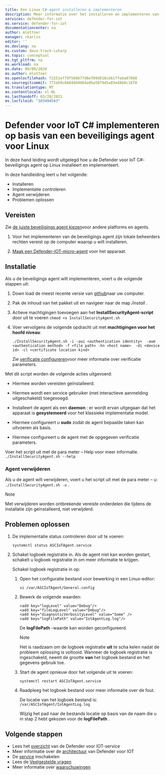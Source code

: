 ```yaml
---
title: Een Linux C#-agent installeren & implementeren
description: Meer informatie over het installeren en implementeren van de Defender voor IoT C#-gebaseerde beveiligings agent op Linux
services: defender-for-iot
ms.service: defender-for-iot
documentationcenter: na
author: mlottner
manager: rkarlin
editor: ''
ms.devlang: na
ms.custom: devx-track-csharp
ms.topic: conceptual
ms.tgt_pltfrm: na
ms.workload: na
ms.date: 09/09/2020
ms.author: mlottner
ms.openlocfilehash: f2251ef79f568677d6ef09d918cb61ffeba07888
ms.sourcegitcommit: 772eb9c6684dd4864e0ba507945a83e48b8c16f0
ms.translationtype: MT
ms.contentlocale: nl-NL
ms.lasthandoff: 03/20/2021
ms.locfileid: "103494543"
---
```

# <a name="deploy-defender-for-iot-c-based-security-agent-for-linux"></a>Defender voor IoT C# implementeren op basis van een beveiligings agent voor Linux

In deze hand leiding wordt uitgelegd hoe u de Defender voor IoT C#-beveiligings agent op Linux installeert en implementeert.

In deze handleiding leert u het volgende:

- Installeren
- Implementatie controleren
- Agent verwijderen
- Problemen oplossen

## <a name="prerequisites"></a>Vereisten

Zie [de juiste beveiligings agent kiezen](how-to-deploy-agent.md)voor andere platforms en agents.

1. Voor het implementeren van de beveiligings agent zijn lokale beheerders rechten vereist op de computer waarop u wilt installeren.

1. [Maak een Defender-IOT-micro-agent](quickstart-create-security-twin.md) voor het apparaat.

## <a name="installation"></a>Installatie

Als u de beveiligings agent wilt implementeren, voert u de volgende stappen uit:

1. Down load de meest recente versie van [github](https://aka.ms/iot-security-github-cs)naar uw computer.

1. Pak de inhoud van het pakket uit en navigeer naar de map _/install_ .

1. Actieve machtigingen toevoegen aan het **InstallSecurityAgent-script** door uit te voeren `chmod +x InstallSecurityAgent.sh`

1. Voer vervolgens de volgende opdracht uit met **machtigingen voor het hoofd niveau**:

   ```
   ./InstallSecurityAgent.sh -i -aui <authentication identity>  -aum <authentication method> -f <file path> -hn <host name>  -di <device id> -cl <certificate location kind>
   ```

   Zie [verificatie configureren](concept-security-agent-authentication-methods.md)voor meer informatie over verificatie parameters.

Met dit script worden de volgende acties uitgevoerd:

- Hiermee worden vereisten geïnstalleerd.

- Hiermee wordt een service gebruiker (met interactieve aanmelding uitgeschakeld) toegevoegd.

- Installeert de agent als een **daemon** : er wordt ervan uitgegaan dat het apparaat is **gesystemeerd** voor het klassieke implementatie model.

- Hiermee configureert u **sudo** zodat de agent bepaalde taken kan uitvoeren als basis.

- Hiermee configureert u de agent met de opgegeven verificatie parameters.

Voer het script uit met de para meter – Help voor meer informatie. `./InstallSecurityAgent.sh --help`

### <a name="uninstall-the-agent"></a>Agent verwijderen

Als u de agent wilt verwijderen, voert u het script uit met de para meter – u: `./InstallSecurityAgent.sh -u` .

> [!NOTE]
> Met verwijderen worden ontbrekende vereiste onderdelen die tijdens de installatie zijn geïnstalleerd, niet verwijderd.

## <a name="troubleshooting"></a>Problemen oplossen

1. De implementatie status controleren door uit te voeren:

    `systemctl status ASCIoTAgent.service`

1. Schakel logboek registratie in.
   Als de agent niet kan worden gestart, schakelt u logboek registratie in om meer informatie te krijgen.

   Schakel logboek registratie in op:

   1. Open het configuratie bestand voor bewerking in een Linux-editor:

        `vi /var/ASCIoTAgent/General.config`

   1. Bewerk de volgende waarden:

      ```
      <add key="logLevel" value="Debug"/>
      <add key="fileLogLevel" value="Debug"/>
      <add key="diagnosticVerbosityLevel" value="Some" />
      <add key="logFilePath" value="IotAgentLog.log"/>
      ```

       De **logFilePath** -waarde kan worden geconfigureerd.

       > [!NOTE]
       > Het is raadzaam om de logboek registratie **uit** te scha kelen nadat de probleem oplossing is voltooid. Wanneer de logboek registratie is ingeschakeld, neemt de grootte **van** het logboek bestand en het gegevens gebruik toe.

   1. Start de agent opnieuw door het volgende uit te voeren:

       `systemctl restart ASCIoTAgent.service`

   1. Raadpleeg het logboek bestand voor meer informatie over de fout.

       De locatie van het logboek bestand is: `/var/ASCIoTAgent/IotAgentLog.log`

       Wijzig het pad naar de bestands locatie op basis van de naam die u in stap 2 hebt gekozen voor de **logFilePath** .

## <a name="next-steps"></a>Volgende stappen

- Lees het [overzicht](overview.md) van de Defender voor IOT-service
- Meer informatie over de [architectuur](architecture.md) van Defender voor IOT
- De [service](quickstart-onboard-iot-hub.md) inschakelen
- Lees de [Veelgestelde vragen](resources-frequently-asked-questions.md)
- Meer informatie over [waarschuwingen](concept-security-alerts.md)
